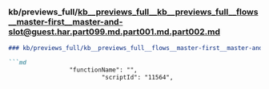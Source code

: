 ### kb/previews_full/kb__previews_full__kb__previews_full__flows__master-first__master-and-slot@guest.har.part099.md.part001.md.part002.md

```md
### kb/previews_full/kb__previews_full__flows__master-first__master-and-slot@guest.har.part099.md.part001.md (part 002)

```md
                 "functionName": "",
                          "scriptId": "11564",
             
```

```

```
